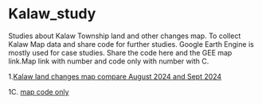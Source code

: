 # Kalaw_study
Studies about Kalaw Township land and other changes map.
To collect Kalaw Map data and share code for further studies.
Google Earth Engine is mostly used for case studies.
Share the code here and the GEE map link.Map link with number and code only with number with C.

1.[Kalaw land changes map compare August 2024 and Sept 2024](https://code.earthengine.google.com/a58d66a94ec0e3bbf47abd083422db58)

1C. [map code only](Kalaw_land_compare_8&9.js)

